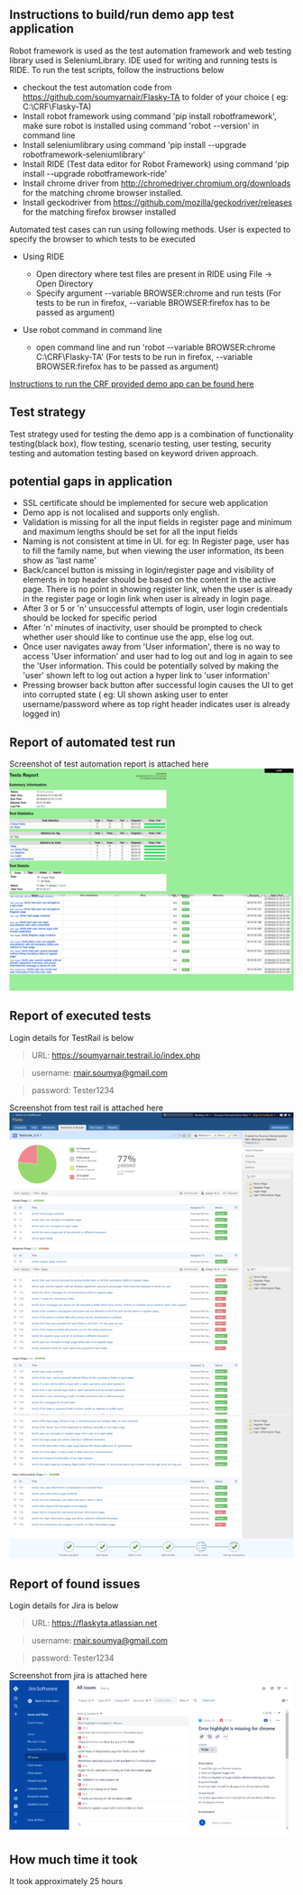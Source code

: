 ## Instructions to build/run demo app test application

Robot framework is used as the test automation framework and web testing library used is SeleniumLibrary. IDE used for writing and running tests is RIDE. To run the test scripts, follow the instructions below

- checkout the test automation code from https://github.com/soumyarnair/Flasky-TA to folder of your choice ( eg: C:\CRF\Flasky-TA)
- Install robot framework using command 'pip install robotframework', make sure robot is installed using command 'robot --version' in command line
- Install seleniumlibrary using command 'pip install --upgrade robotframework-seleniumlibrary'
- Install RIDE (Test data editor for Robot Framework) using command 'pip install --upgrade robotframework-ride'
- Install chrome driver from http://chromedriver.chromium.org/downloads for the matching chrome browser installed.
- Install geckodriver from https://github.com/mozilla/geckodriver/releases for the matching firefox browser installed

Automated test cases can run using following methods. User is expected to specify the browser to which tests to be executed 

- Using RIDE
	- Open directory where test files are present in RIDE using File -> Open Directory
	- Specify argument  --variable BROWSER:chrome and run tests (For tests to be run in firefox, --variable BROWSER:firefox has to be passed as argument)

- Use robot command in command line 
	- open command line and run  'robot --variable BROWSER:chrome C:\CRF\Flasky-TA' (For tests to be run in firefox, --variable BROWSER:firefox has to be passed as argument)
	
[Instructions to run the CRF provided demo app can be found here ](/RunDemoApp.md)

## Test strategy

Test strategy used for testing the demo app is a combination of functionality testing(black box), flow testing, scenario testing, user testing, security testing and automation testing based on keyword driven approach.

## potential gaps in application

- SSL certificate should be implemented for secure web application
- Demo app is not localised and supports only english.
- Validation is missing for all the input fields in register page and minimum and maximum lengths should be set for all the input fields
- Naming is not consistent at time in UI. for eg: In Register page, user has to fill the family name, but when viewing the user information, its been show as 'last name'
- Back/cancel button is missing in login/register page and visibility of elements in top header should be based on the content in the active page. There is no point in showing register link, when the user is already in the register page or login link when user is already in login page.
- After 3 or 5 or 'n' unsuccessful attempts of login, user login credentials should be locked for specific period
- After 'n' minutes of inactivity, user should be prompted to check whether user should like to continue use the app, else log out.
- Once user navigates away from 'User information', there is no way to access 'User information' and user had to log out and log in again to see the 'User information. This could be potentially solved by making the 'user' shown left to log out action  a hyper link to 'user information'
- Pressing browser back button after successful login causes the UI to get into corrupted state ( eg: UI shown asking user to enter username/password where as top right header indicates user is already logged in)


## Report of automated test run

Screenshot of test automation report is attached here
![report](/TestAutomationReport.png)


## Report of executed tests
Login details for TestRail is below 
> URL: https://soumyarnair.testrail.io/index.php

> username: rnair.soumya@gmail.com

> password: Tester1234

Screenshot from test rail is attached here
![Screenshot of testrail report](/TestRailReport.png)


## Report of found issues

Login details for Jira is below 
> URL: https://flaskyta.atlassian.net

> username: rnair.soumya@gmail.com

> password: Tester1234

Screenshot from jira is attached here
![Screenshot of jira report](/JiraReport.png)



## How much time it took

It took approximately 25 hours 






